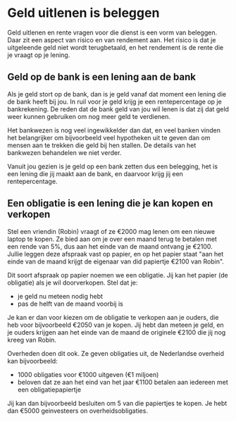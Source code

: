 # Geld uitlenen is beleggen

Geld uitlenen en rente vragen voor die dienst is een vorm van beleggen. Daar zit een aspect van risico en van rendement aan. Het risico is dat je uitgeleende geld niet wordt terugbetaald, en het rendement is de rente die je vraagt op je lening.

## Geld op de bank is een lening aan de bank

Als je geld stort op de bank, dan is je geld vanaf dat moment een lening die de bank heeft bij jou. In ruil voor je geld krijg je een rentepercentage op je bankrekening. De reden dat de bank geld van jou wil lenen is dat zij dat geld weer kunnen gebruiken om nog meer geld te verdienen.

Het bankwezen is nog veel ingewikkelder dan dat, en veel banken vinden het belangrijker om bijvoorbeeld veel hypotheken uit te geven dan om mensen aan te trekken die geld bij hen stallen. De details van het bankwezen behandelen we niet verder.

Vanuit jou gezien is je geld op een bank zetten dus een belegging, het is een lening die jij maakt aan de bank, en daarvoor krijg jij een rentepercentage.

## Een obligatie is een lening die je kan kopen en verkopen

Stel een vriendin (Robin) vraagt of ze €2000 mag lenen om een nieuwe laptop te kopen. Ze bied aan om je over een maand terug te betalen met een rende van 5%, dus aan het einde van de maand ontvang je €2100. Jullie leggen deze afspraak vast op papier, en op het papier staat "aan het einde van de maand krijgt de eigenaar van did papiertje €2100 van Robin".

Dit soort afspraak op papier noemen we een obligatie. Jij kan het papier (de obligatie) als je wil doorverkopen. Stel dat je:

- je geld nu meteen nodig hebt
- pas de helft van de maand voorbij is

Je kan er dan voor kiezen om de obligatie te verkopen aan je ouders, die heb voor bijvoorbeeld €2050 van je kopen. Jij hebt dan meteen je geld, en je ouders krijgen aan het einde van de maand de originele €2100 die jij nog kreeg van Robin.

Overheden doen dit ook. Ze geven obligaties uit, de Nederlandse overheid kan bijvoorbeeld:

- 1000 obligaties voor €1000 uitgeven (€1 miljoen)
- beloven dat ze aan het eind van het jaar €1100 betalen aan iedereen met een obligatiepapiertje

Jij kan dan bijvoorbeeld besluiten om 5 van die papiertjes te kopen. Je hebt dan €5000 geinvesteers on overheidsobligaties.
